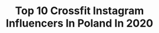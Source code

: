 ---
title: Top 10 Crossfit Instagram Influencers In Poland In 2020
description: >-
  Find top crossfit Instagram influencers in Poland in 2020. Most popular hashtags: #crossfit #fitness #trening #polishgirl.
platform: Instagram
hits: 42
text_top: Identify the best Instagram profiles on inBeat.
text_bottom: inBeat has 42 Instagram influencers like this in Poland for you to connect with.
profiles:
  - username: "badass_girlpl"
    fullname: >-
      Anna Kaszuba
    bio: >-
      Fitness and healthy lifestyle 🏋️‍♀️ - Personal Trainer - CrossFit Athlete Ambassador @carpatree 🎀
    location: "Poland"
    followers: 35078
    engagement: 835
    commentsToLikes: 0.015463
    id: ck0txpw9ck2rv0i19qkmupqxf
    verified: false
    hashtags: "#cyckidoprzodu, #tcmax"
  - username: "n.wolniewicz"
    fullname: >-
      Natalia Wolniewicz
    bio: >-
      Łódź/Warszawa🏡 Dziennikarka Radio Eska🎤 Radio/TV 📺 Crossfit girl🤸🏼‍♀️ Kontakt DM📥 🐰
    location: "Poland"
    followers: 39648
    engagement: 328
    commentsToLikes: 0.033953
    id: ck9hba4hwfzwj0j78ashgbxmh
    verified: false
    hashtags: "#sprawdzasiewsporcie, #pasjadosportu, #rewolucjajestkobiet, #kurkuma"
  - username: "marta.zakrzewskaa"
    fullname: >-
      Trenerka, zawodniczka Crossfit
    bio: >-
      🔸-30%„marta30”@gipara_fitness ▪️Personal, Athletics Trainer 🔺TOP TEAM Polska 5* 🔸Kettlebell, Crossfit Instruktor ▪️CrossFit Athlete 🔺TREC TEAM ATHLETE
    location: "Poland"
    followers: 36555
    engagement: 181
    commentsToLikes: 0.032417
    id: ck8tc7582yj3a0j78n79luftx
    verified: false
    hashtags: "#motywacja, #fitshape, #polishwoman, #crossfit"
  - username: "jackevening"
    fullname: >-
      Jacek Wieczorek
    bio: >-
      🏋🏽‍♂️ Training Crossfit 🍓 Eating berries 📚 Reading books ☀️ Catching sun Living healthy with the smile😁💖
    location: "Poland"
    followers: 8561
    engagement: 2287
    commentsToLikes: 0.029478
    id: ckf5r3wiabbza0j233job6wab
    verified: false
    hashtags: "#czarnobia, #malemodel, #motywacja, #sesjazdjeciowa"
  - username: "amonleon"
    fullname: >-
      Armand Monleón / rally Dakar
    bio: >-
      Rally Raid CO-driver for MONSTER ENERGY CANAM RALLY DAKAR // Atleta JOYRIDE - CORKTEX - PiD foundation - 24MX - Gessamí - Crossfit Igualada - Ixcor
    location: "Poland"
    followers: 10404
    engagement: 738
    commentsToLikes: 0.039416
    id: ck5zj2smagubq0i14i9q75eos
    verified: false
    hashtags: "#24mx, #corktex, #dalealplay, #dakarrally"
  - username: "bronislawolenkowicz"
    fullname: >-
      Bronisław Olenkowicz
    bio: >-
      🇵🇱|Crossfit Games 19|Owner @strongforlife.pl |Powered by @jackedgymnastics @reebokeurope @thornfit @afterworkoutcream @acus_med ⬇️ONLINE COACHING
    location: "Poland"
    followers: 35149
    engagement: 359
    commentsToLikes: 0.014297
    id: ck15sicydd5kw0i199fxohluh
    verified: false
    hashtags: "#snatch, #teamstrong, #kettlebells, #weightlifting"
  - username: "pobiegana"
    fullname: >-
      Karolina Lato-Książek
    bio: >-
      Running, cykling, crossfit, cooking, traveling, mountains, real estate, fantasy, garden ❤
    location: "Poland"
    followers: 5287
    engagement: 773
    commentsToLikes: 0.016370
    id: ck9wcz21cdan80j78osodmjii
    verified: false
    hashtags: "#myplace, #rowerowelove, #cyklingphotos, #weekend"
  - username: "xlittlestronggirl"
    fullname: >-
      𝙼𝚘𝚗𝚒𝚊 🌸
    bio: >-
      𝙲𝚛𝚘𝚜𝚜𝚏𝚒𝚝 𝙻𝚎𝚟𝚎𝚕 𝟷 𝚃𝚛𝚊𝚒𝚗𝚎𝚛 💪🏼 𝚃𝚛𝚎𝚗𝚒𝚗𝚐𝚒 𝚙𝚎𝚛𝚜𝚘𝚗𝚊𝚕𝚗𝚎- 𝙺𝚊𝚝𝚘𝚠𝚒𝚌𝚎 @gymhero_official 𝚃𝙴𝙰𝙼 💕 -𝟷𝟸%𝙺𝙾𝙳: 𝚜𝚝𝚛𝚘𝚗𝚐𝚐𝚒𝚛𝚕 @sklep.sfd -𝟷𝟶% 𝚔𝚘𝚍: 𝚂𝚃𝚁𝙾𝙽𝙶𝙶𝙸𝚁𝙻
    location: "Poland"
    followers: 10712
    engagement: 655
    commentsToLikes: 0.119639
    id: ck8t1d079vanb0j785k9sjipz
    verified: false
    hashtags: "#polishgirl, #me, #girl, #personaltrainer"
  - username: "magda_biala"
    fullname: >-
      MAGDALENA BIAŁACHOWSKA🏋️‍♀️
    bio: >-
      💪 PT Szczecin 👙 @strongpoint.pl magdabiala 🤓 @a4academy.pl magda_biala 💊 @labone_official magda_biala ♦️ @b.birdfitness MAGDA 📪 mbialachowska@o2.pl📪
    location: "Poland"
    followers: 9654
    engagement: 614
    commentsToLikes: 0.090631
    id: ck8t60bm1bt1y0j78ybqk23ci
    verified: false
    hashtags: "#fitgirl, #dieta, #dinner, #inkedgirl"
  - username: "ankadziedzicfit"
    fullname: >-
      Anka Dziedzic
    bio: >-
      🔹trener personalny 🔹Platforma Treningowa FitAnka.pl 🔹Ambasadorka #suunto3⌚️ #nieksiężniczkuj
    location: "Poland"
    followers: 92387
    engagement: 78
    commentsToLikes: 0.058701
    id: ck9wd8nxaeku60j788e8wl7tb
    verified: false
    hashtags: "#fitankapl, #metamorfoza, #treningwdomu, #regeneracja"
---